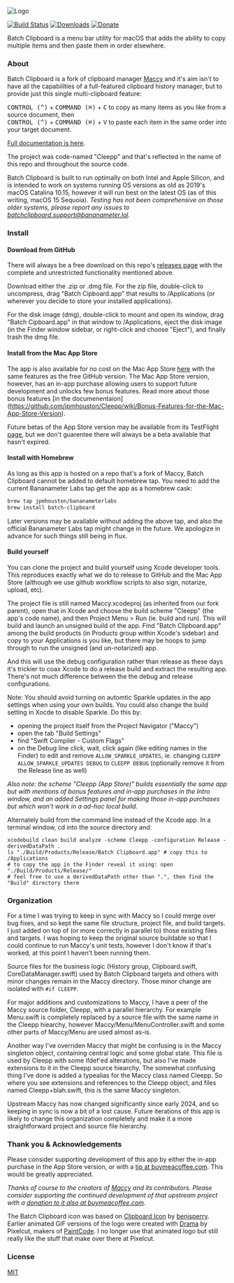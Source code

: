 <img src="Designs/Cleepp/Cleepp GitHub logo.png" alt="Logo"/>

[![Build Status](https://github.com/jpmhouston/Cleepp/actions/workflows/build.yml/badge.svg)](https://github.com/jpmhouston/Cleepp/actions/workflows/build.yml)
[![Downloads](https://img.shields.io/github/downloads/jpmhouston/Cleepp/total.svg)](https://github.com/jpmhouston/Cleepp/releases/latest)
[![Donate](https://img.shields.io/badge/buy%20me%20a%20coffee-donate-yellow.svg)](https://www.buymeacoffee.com/bananameterlabs)

Batch Clipboard is a menu bar utility for macOS that adds the ability to copy multiple items
and then paste them in order elsewhere.

### About

Batch Clipboard is a fork of clipboard manager [Maccy](https://maccy.app) and it's aim isn't
to have all the capabilities of a full-featured clipboard history manager, but to provide
just this single multi-clipboard feature:

<kbd>CONTROL (^)</kbd> + <kbd>COMMAND (⌘)</kbd> + <kbd>C</kbd> to copy as many items as
you like from a source document, then\
<kbd>CONTROL (^)</kbd> + <kbd>COMMAND (⌘)</kbd> + <kbd>V</kbd> to paste each item in the
same order into your target document.

[Full documentation is here](https://batchclipboard.bananameter.lol).

The project was code-named "Cleepp" and that's reflected in the name of this repo and
throughout the source code.

Batch Clipboard is built to run optimally on both Intel and Apple Silicon, and is intended
to work on systems running OS versions as old as 2019's macOS Catalina 10.15, however it
will run best on the latest OS (as of this writing, macOS 15 Sequoia).
_Testing has not been comprehensive on those older systems, please report any issues to
[batchclipboard.support@bananameter.lol](mailto:batchclipboard.support@bananameter.lol)._

### Install

#### Download from GitHub

There will always be a free download on this repo's
[releases page](https://github.com/jpmhouston/Cleepp/releases/latest) with the complete and
unrestricted functionality mentioned above.

Download either the .zip or .dmg file. For the zip file, double-click to uncompress, drag
"Batch Cipboard.app" that results to /Applications (or wherever you decide to store your
installed applications).

For the disk image (dmg), double-click to mount and open its window, drag "Batch Cipboard.app"
in that window to /Applications, eject the disk image (in the Finder window sidebar, or
right-click and choose "Eject"), and finally trash the dmg file.

#### Install from the Mac App Store

The app is also available for no cost on the Mac App Store
[here](https://apps.apple.com/app/batch-clipboard/id6695729238) with the same features as
the free GitHub version. The Mac App Store version, however, has an in-app purchase allowing
users to support future development and unlocks few bonus features. Read more about those
bonus features [in the documenentaion]
(https://github.com/jpmhouston/Cleepp/wiki/Bonus-Features-for-the-Mac-App-Store-Version).

Future betas of the App Store version may be available from its TestFlight
[page](ttps://testflight.apple.com/join/epg3cusH), but we don't guarentee there will always be
a beta available that hasn't expired.

#### Install with Homebrew

As long as this app is hosted on a repo that's a fork of Maccy, Batch Clipboard cannot be
added to default homebrew tap. You need to add the current Bananameter Labs tap get the app
as a homebrew cask:

```bash
brew tap jpmhouston/bananameterlabs
brew install batch-clipboard
```

Later versions may be available without adding the above tap, and also the official
Bananameter Labs tap might change in the future. We apologize in advance for such things
still being in flux.

#### Build yourself

You can clone the project and build yourself using Xcode developer tools. This reproduces
exactly what we do to release to GitHub and the Mac App Store (although we use github
workflow scripts to also sign, notarize, upload, etc).

The project file is still named Maccy.xcodeproj (as inherited from our fork parent),
open that in Xcode and choose the build scheme "Cleepp" (the app's code name),
and then Project Menu > Run (ie. build and run). This will build and launch an unsigned
build of the app. Find "Batch Clipboard.app" among the build products (in Products group
within Xcode's sidebar) and copy to your Applications is you like, but there may be
hoops to jump through to run the unsigned (and un-notarized) app.

And this will use the debug configuration rather than release as these days it's trickier
to coax Xcode to do a release build and extract the resulting app. There's not much
difference between the the debug and release configurations.

Note: You should avoid turning on automtic Sparkle updates in the app settings when
using your own builds. You could also change the build setting in Xocde to disable Sparkle.
Do this by:

- opening the project itself from the Project Navigator ("Maccy")
- open the tab "Build Settings"
- find "Swift Compiler - Custom Flags"
- on the Debug line click, wait, click again (like editing names in the Finder) to
  edit and remove `ALLOW_SPARKLE_UPDATES`, ie. changing `CLEEPP ALLOW_SPARKLE_UPDATES DEBUG`
  to `CLEEPP DEBUG` (optionally remove it from the Release line as well)

_Also note: the scheme "Cleepp (App Store)" builds essentially the same app but with mentions
of bonus features and in-app purchases in the Intro window, and an added Settings panel for
making those in-app purchases but which won't work in a ad-hoc local build._

Alternately build from the command line instead of the Xcode app. In a terminal window, cd into the source directory and:

    xcodebuild clean build analyze -scheme Cleepp -configuration Release -derivedDataPath .
    ls "./Build/Products/Release/Batch Clipboard.app" # copy this to /Applications
    # to copy the app in the Finder reveal it using: open "./Build/Products/Release/"
    # feel free to use a derivedDataPath other than ".", then find the "Build" directory there

### Organization

For a time I was trying to keep in sync with Maccy so I could merge over bug fixes,
and so kept the same file structure, project file, and build targets.
I just added on top of (or more correctly in parallel to) those existing files and targets.
I was hoping to keep the original source buildable so that I could continue to run Maccy's
unit tests, however I don't know if that's worked, at this point I haven't been running them.

Source files for the business logic (History group, Clipboard.swift, CoreDataManager.swift)
used by Batch Clipboard targets and others with minor changes remain in the Maccy directory.
Those minor change are isolated with `#if CLEEPP`.

For major additions and customizations to Maccy, I have a peer of the Maccy source folder,
Cleepp, with a parallel hierarchy. For example Menu.swift is completely replaced by a source
file with the same name in the Cleepp hiearchy, however Maccy/Menu/MenuController.swift and
some other parts of Maccy/Menu are used almost as-is.

Another way I've overriden Maccy that might be confusing is in the Maccy singleton object,
containing central logic and some global state. This file is used by Cleepp with some
ifdef'ed alterations, but also I've made extensions to it in the Cleepp source hiearchy.
The somewhat confusing thing I've done is added a typealias for the Maccy class named Cleepp.
So where you see extensions and references to the Cleepp object, and files named
Cleepp+blah.swift, this is the same Maccy singleton. 

Upstream Maccy has now changed significantly since early 2024, and so keeping in sync is now
a bit of a lost cause. Future iterations of this app is likely to change this organization
completely and make it a more straightforward project and source file hierarchy. 

### Thank you & Acknowledgements

Please consider supporting development of this app by either the in-app purchase in the
App Store version, or with a [tip at buymeacoffee.com](https://www.buymeacoffee.com/bananameterlabs).
This would be greatly appreciated.

_Thanks of course to the creators of [Maccy](https://maccy.app) and its contributors. 
Please consider supporting the continued development of that upstream project with a
[donation to it also at buymeacoffee.com](https://www.buymeacoffee.com/p0deje)._

The Batch Clipboard icon was based on [Clipboard Icon](https://icon-icons.com/icon/clipboard/50424)
by [benjsperry](https://icon-icons.com/users/SIspiIUR5Ovh9CSybjNDC/icon-sets/).
Earlier animated GIF versions of the logo were created with [Drama](www.drama.app)
by Pixelcut, makers of [PaintCode](https://paintcode.app). I no longer use that animated
logo but still really like the stuff that make over there at Pixelcut. 

### License

[MIT](./LICENSE)
